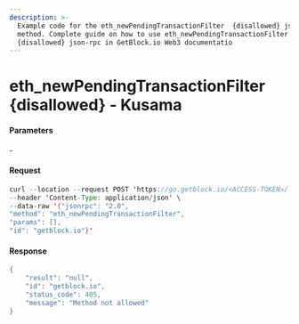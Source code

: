 ```yaml
---
description: >-
  Example code for the eth_newPendingTransactionFilter  {disallowed} json-rpc
  method. Сomplete guide on how to use eth_newPendingTransactionFilter 
  {disallowed} json-rpc in GetBlock.io Web3 documentatio
---
```


# eth\_newPendingTransactionFilter {disallowed} - Kusama

#### Parameters

\-

#### Request

```java
curl --location --request POST 'https://go.getblock.io/<ACCESS-TOKEN>/' \
--header 'Content-Type: application/json' \ 
--data-raw '{"jsonrpc": "2.0",
"method": "eth_newPendingTransactionFilter",
"params": [],
"id": "getblock.io"}'
```

#### Response

```java
{
    "result": "null",
    "id": "getblock.io",
    "status_code": 405,
    "message": "Method not allowed"
}
```
